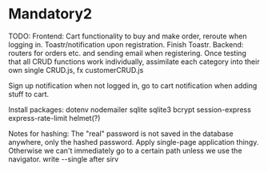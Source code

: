 # Mandatory2

TODO: 
Frontend: Cart functionality to buy and make order, reroute when logging in. Toastr/notification upon registration. Finish Toastr.
Backend: routers for orders etc. and sending email when registering.
Once testing that all CRUD functions work individually, assimilate each category into their own single CRUD.js, fx customerCRUD.js

Sign up notification when not logged in, go to cart notification when adding stuff to cart.

Install packages:
dotenv
nodemailer
sqlite
sqlite3
bcrypt
session-express
express-rate-limit
helmet(?)

Notes for hashing:
The "real" password is not saved in the database anywhere, only the hashed password.
Apply single-page application thingy. Otherwise we can't immediately go to a certain path unless we use the navigator. write --single after sirv